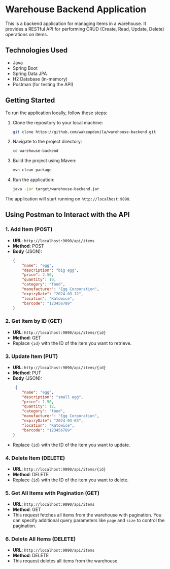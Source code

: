 # Warehouse Backend Application

This is a backend application for managing items in a warehouse. It provides a RESTful API for performing CRUD (Create, Read, Update, Delete) operations on items.

## Technologies Used

- Java
- Spring Boot
- Spring Data JPA
- H2 Database (in-memory)
- Postman (for testing the API)

## Getting Started

To run the application locally, follow these steps:

1. Clone the repository to your local machine:
   ```bash
   git clone https://github.com/wakeupdanila/warehouse-backend.git
   ```

2. Navigate to the project directory:
   ```bash
   cd warehouse-backend
   ```

3. Build the project using Maven:
   ```bash
   mvn clean package
   ```

4. Run the application:
   ```bash
   java -jar target/warehouse-backend.jar
   ```

The application will start running on `http://localhost:9090`.

## Using Postman to Interact with the API

### 1. Add Item (POST)

- **URL**: `http://localhost:9090/api/items`
- **Method**: POST
- **Body** (JSON):
  ```json
  {
      "name": "egg",
      "description": "big egg",
      "price": 2.50,
      "quantity": 10,
      "category": "food",
      "manufacturer": "Egg Corporation",
      "expiryDate": "2024-03-12",
      "location": "Katowice",
      "barcode": "123456789"
  }
  ```

### 2. Get Item by ID (GET)

- **URL**: `http://localhost:9090/api/items/{id}`
- **Method**: GET
- Replace `{id}` with the ID of the item you want to retrieve.

### 3. Update Item (PUT)

- **URL**: `http://localhost:9090/api/items/{id}`
- **Method**: PUT
- **Body** (JSON):
  ```json
   {
      "name": "egg",
      "description": "small egg",
      "price": 1.50,
      "quantity": 12,
      "category": "food",
      "manufacturer": "Egg Corporation",
      "expiryDate": "2024-03-03",
      "location": "Katowice",
      "barcode": "123456789"
  }
  ```
- Replace `{id}` with the ID of the item you want to update.

### 4. Delete Item (DELETE)

- **URL**: `http://localhost:9090/api/items/{id}`
- **Method**: DELETE
- Replace `{id}` with the ID of the item you want to delete.

### 5. Get All Items with Pagination (GET)

- **URL**: `http://localhost:9090/api/items`
- **Method**: GET
- This request fetches all items from the warehouse with pagination. You can specify additional query parameters like `page` and `size` to control the pagination.

### 6. Delete All Items (DELETE)

- **URL**: `http://localhost:9090/api/items`
- **Method**: DELETE
- This request deletes all items from the warehouse.
